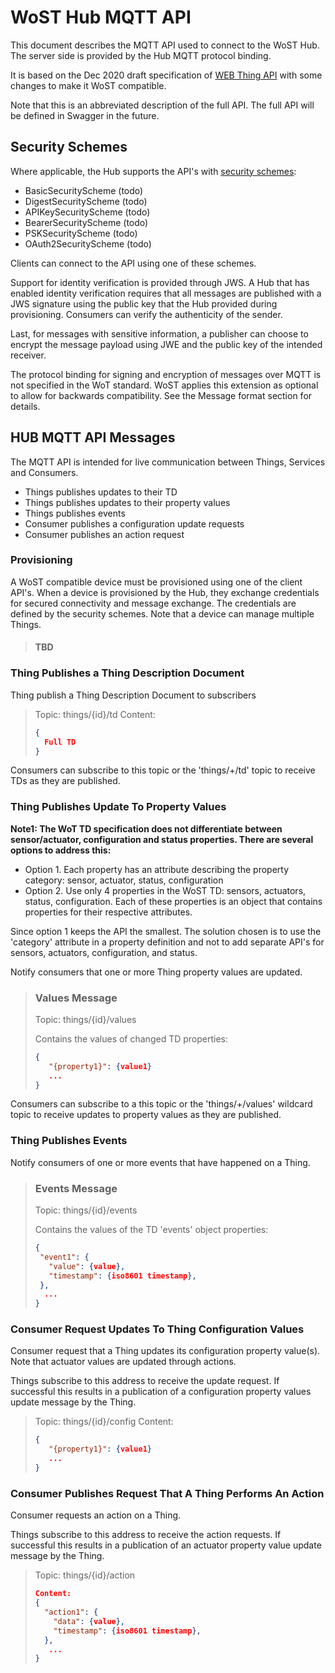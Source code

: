 
# WoST Hub MQTT API

This document describes the MQTT API used to connect to the WoST Hub. The server side is provided by the Hub MQTT protocol binding.

It is based on the Dec 2020 draft specification of [WEB Thing API](https://webthings.io/api/) with some changes to make it WoST compatible.

Note that this is an abbreviated description of the full API. The full API will be defined in Swagger in the future.

## Security Schemes

Where applicable, the Hub supports the API's with [security schemes](https://www.w3.org/TR/wot-thing-description/): 
* BasicSecurityScheme   (todo)
* DigestSecurityScheme  (todo)
* APIKeySecurityScheme  (todo)
* BearerSecurityScheme  (todo)
* PSKSecurityScheme     (todo)
* OAuth2SecurityScheme  (todo)

Clients can connect to the API using one of these schemes. 

Support for identity verification is provided through JWS. A Hub that has enabled identity verification requires that all messages are published with a JWS signature using the public key that the Hub provided during provisioning. Consumers can verify the authenticity of the sender.

Last, for messages with sensitive information, a publisher can choose to encrypt the message payload using JWE and the public key of the intended receiver. 

The protocol binding for signing and encryption of messages over MQTT is not specified in the WoT standard. WoST applies this extension as optional to allow for backwards compatibility. See the Message format section for details.

## HUB MQTT API Messages 

The MQTT API is intended for live communication between Things, Services and Consumers. 

* Things publishes updates to their TD 
* Things publishes updates to their property values 
* Things publishes events
* Consumer publishes a configuration update requests
* Consumer publishes an action request

### Provisioning

A WoST compatible device must be provisioned using one of the client API's. When a device is provisioned by the Hub, they exchange credentials for secured connectivity and message exchange. The credentials are defined by the security schemes. Note that a device can manage multiple Things.


> #### TBD


### Thing Publishes a Thing Description Document

Thing publish a Thing Description Document to subscribers

> Topic: things/{id}/td
> Content: 
> ```json
> {
>   Full TD
> }
>```

Consumers can subscribe to this topic or the 'things/+/td' topic to receive TDs as they are published.


### Thing Publishes Update To Property Values

**Note1: The WoT TD specification does not differentiate between sensor/actuator, configuration and status properties. There are several options to address this:**
* Option 1. Each property has an attribute describing the property category: sensor, actuator, status, configuration
* Option 2. Use only 4 properties in the WoST TD: sensors, actuators, status, configuration. Each of these properties is an object that contains properties for their respective attributes.

Since option 1 keeps the API the smallest. The solution chosen is to use the 'category' attribute in a property definition and not to add separate API's for sensors, actuators, configuration, and status.

Notify consumers that one or more Thing property values are updated. 

> ### Values Message
> Topic: things/{id}/values
> 
> Contains the values of changed TD properties:
> ```json
> {
>    "{property1}": {value1}
>    ...
> }
>```

Consumers can subscribe to a this topic or the 'things/+/values' wildcard topic to receive updates to property values as they are published.

### Thing Publishes Events

Notify consumers of one or more events that have happened on a Thing.

> ### Events Message
> Topic: things/{id}/events
> 
> Contains the values of the TD 'events' object properties:
>```json
>{
>  "event1": {
>    "value": {value},
>    "timestamp": {iso8601 timestamp},
>  },
>   ...
>}
>```

### Consumer Request Updates To Thing Configuration Values

Consumer request that a Thing updates its configuration property value(s). Note that actuator values are updated through actions.

Things subscribe to this address to receive the update request. If successful this results in a publication of a configuration property values update message by the Thing.

> Topic: things/{id}/config
> Content: 
> ```json
> {
>    "{property1}": {value1}
>    ...
> }
>```

### Consumer Publishes Request That A Thing Performs An Action

Consumer requests an action on a Thing. 

Things subscribe to this address to receive the action requests. If successful this results in a publication of an actuator property value update message by the Thing.

> Topic: things/{id}/action
> ```json
> Content:
> {
>   "action1": {
>     "data": {value},
>     "timestamp": {iso8601 timestamp},
>   },
>    ...
> }
> ```


